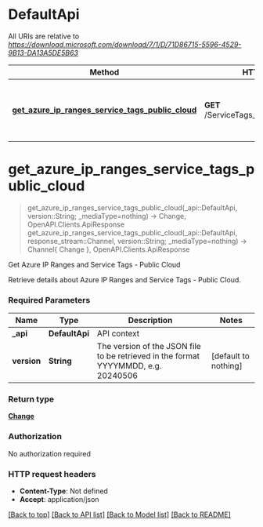 # DefaultApi

All URIs are relative to *https://download.microsoft.com/download/7/1/D/71D86715-5596-4529-9B13-DA13A5DE5B63*

Method | HTTP request | Description
------------- | ------------- | -------------
[**get_azure_ip_ranges_service_tags_public_cloud**](DefaultApi.md#get_azure_ip_ranges_service_tags_public_cloud) | **GET** /ServiceTags_Public_{version}.json | Get Azure IP Ranges and Service Tags - Public Cloud


# **get_azure_ip_ranges_service_tags_public_cloud**
> get_azure_ip_ranges_service_tags_public_cloud(_api::DefaultApi, version::String; _mediaType=nothing) -> Change, OpenAPI.Clients.ApiResponse <br/>
> get_azure_ip_ranges_service_tags_public_cloud(_api::DefaultApi, response_stream::Channel, version::String; _mediaType=nothing) -> Channel{ Change }, OpenAPI.Clients.ApiResponse

Get Azure IP Ranges and Service Tags - Public Cloud

Retrieve details about Azure IP Ranges and Service Tags - Public Cloud.

### Required Parameters

Name | Type | Description  | Notes
------------- | ------------- | ------------- | -------------
 **_api** | **DefaultApi** | API context | 
**version** | **String**| The version of the JSON file to be retrieved in the format YYYYMMDD, e.g. 20240506 | [default to nothing]

### Return type

[**Change**](Change.md)

### Authorization

No authorization required

### HTTP request headers

 - **Content-Type**: Not defined
 - **Accept**: application/json

[[Back to top]](#) [[Back to API list]](../README.md#api-endpoints) [[Back to Model list]](../README.md#models) [[Back to README]](../README.md)

